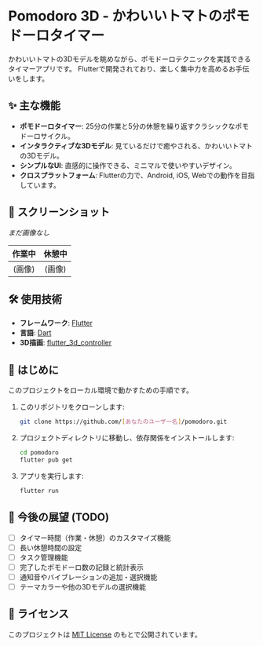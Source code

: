 # Pomodoro 3D - かわいいトマトのポモドーロタイマー

<!-- <p align="center"> -->
  <!-- TODO: ロゴやメインビジュアルを挿入 -->
  <!-- <img src="" alt="Pomodoro 3D" width="200"/>
</p> -->

かわいいトマトの3Dモデルを眺めながら、ポモドーロテクニックを実践できるタイマーアプリです。
Flutterで開発されており、楽しく集中力を高めるお手伝いをします。

## ✨ 主な機能

- **ポモドーロタイマー**: 25分の作業と5分の休憩を繰り返すクラシックなポモドーロサイクル。
- **インタラクティブな3Dモデル**: 見ているだけで癒やされる、かわいいトマトの3Dモデル。
- **シンプルなUI**: 直感的に操作できる、ミニマルで使いやすいデザイン。
- **クロスプラットフォーム**: Flutterの力で、Android, iOS, Webでの動作を目指しています。

## 📸 スクリーンショット

*まだ画像なし*

| 作業中 | 休憩中 |
| :---: | :---: |
| (画像) | (画像) |

## 🛠️ 使用技術

- **フレームワーク**: [Flutter](https://flutter.dev/)
- **言語**: [Dart](https://dart.dev/)
- **3D描画**: [flutter_3d_controller](https://pub.dev/packages/flutter_3d_controller)

## 🚀 はじめに

このプロジェクトをローカル環境で動かすための手順です。

1.  このリポジトリをクローンします:
    ```sh
    git clone https://github.com/[あなたのユーザー名]/pomodoro.git
    ```
2.  プロジェクトディレクトリに移動し、依存関係をインストールします:
    ```sh
    cd pomodoro
    flutter pub get
    ```
3.  アプリを実行します:
    ```sh
    flutter run
    ```

## 📝 今後の展望 (TODO)

- [ ] タイマー時間（作業・休憩）のカスタマイズ機能
- [ ] 長い休憩時間の設定
- [ ] タスク管理機能
- [ ] 完了したポモドーロ数の記録と統計表示
- [ ] 通知音やバイブレーションの追加・選択機能
- [ ] テーマカラーや他の3Dモデルの選択機能

## 📄 ライセンス

このプロジェクトは [MIT License](LICENSE) のもとで公開されています。
